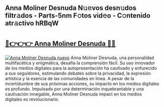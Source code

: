 ## Anna Moliner Desnuda N𝚞𝚎vos desn𝚞dos filtr𝚊dos - Parts-5nm F𝚘tos vid𝚎o - C𝚘ntenido atr𝚊ctivo hRBqW

# <h2><a href="http://mbbo74g.tromn.icu/?c=Anna+Moliner+Desnuda">🔗👉👉👉 Anna Moliner Desnuda 🔗🔗</a></h2>

[![Anna Moliner Desnuda nuevo](https://i.imgur.com/pEAQMta.gif)](http://mbbo74g.tromn.icu/?c=Anna+Moliner+Desnuda)
Anna Moliner Desnuda, una personalidad multifacética y enigmática, desafía la comprensión fácil. Su uso innovador de los medios digitales para la autopresentación ha cautivado y enfurecido a sus seguidores, estimulando debates sobre la privacidad, la expresión artística y la esencia de las comunidades en línea. A pesar de la incertidumbre de sus próximas acciones, su impacto en los medios digitales es profundo. Impulsado por una determinación inquebrantable y una cautivación innegable, Anna Moliner Desnuda impact en los medios digitales es revolucionario.
